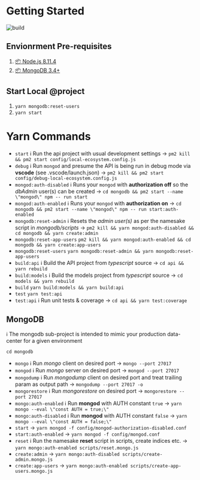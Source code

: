 # Getting Started
![build](https://travis-ci.com/GUSCRAWFORD/mean-seed.svg?branch=master)

## Envionrment Pre-requisites

1. [📦 Node.js 8.11.4](https://nodejs.org/download/release/v8.11.4/)
2. [📦 MongoDB 3.4+](https://www.mongodb.com/download-center/community)

## Start Local @project

1. `yarn mongodb:reset-users`
2. `yarn start`

# Yarn Commands

* `start` ℹ️ Run the api project with usual development settings → `pm2 kill && pm2 start config/local-ecosystem.config.js`
* `debug` ℹ️ Run `mongod` and presume the API is being run in debug mode via **vscode** (see .vscode/launch.json) → `pm2 kill && pm2 start config/debug-local-ecosystem.config.js`
* `mongod:auth-disabled` ℹ️  Runs your `mongod` with **authorization off** so the *dbAdmin* user(s) can be created → `cd mongodb && pm2 start --name \"mongod\" npm -- run start`
* `mongod:auth-enabled` ℹ️  Runs your `mongod` with **authorization on** → `cd mongodb && pm2 start --name \"mongod\" npm -- run start:auth-enabled`
* `mongodb:reset-admin` ℹ️  Resets the *admin user(s)* as per the namesake script in *mongodb/scripts* → `pm2 kill && yarn mongod:auth-disabled && cd mongodb && yarn create:admin`
* `mongodb:reset-app-users` `pm2 kill && yarn mongod:auth-enabled && cd mongodb && yarn create:app-users`
* `mongodb:reset-users` `yarn mongodb:reset-admin && yarn mongodb:reset-app-users`
* `build:api` ℹ️  Build the API project from *typescript* source → `cd api && yarn rebuild`
* `build:models` ℹ️  Build the models project from *typescript* source → `cd models && yarn rebuild`
* `build` `yarn build:models && yarn build:api`
* `test` `yarn test:api`
* `test:api` ℹ️  Run unit tests & coverage → `cd api && yarn test:coverage`

## MongoDB

ℹ️  The mongodb sub-project is intended to mimic your production data-center for a given environment

`cd mongodb`

* `mongo` ℹ️ Run *mongo* client on desired port → `mongo --port 27017`
* `mongod` ℹ️ Run *mongo* server on desired port → `mongod --port 27017`
* `mongodump` ℹ️ Run *mongodump* client on desired port and treat trailing param as output path → `mongodump --port 27017 -o `
* `mongorestore` ℹ️ Run *mongorestore* on desired port → `mongorestore --port 27017`
* `mongo:auth-enabled` ℹ️ Run **mongod** with AUTH constant `true` → `yarn mongo --eval \"const AUTH = true;\"`
* `mongo:auth-disabled` ℹ️ Run **mongod** with AUTH constant `false` → `yarn mongo --eval \"const AUTH = false;\"`
* `start` → `yarn mongod -f config/mongod-authorization-disabled.conf`
* `start:auth-enabled` → `yarn mongod -f config/mongod.conf`
* `reset` ℹ️ Run the namesake **reset** script in scripts, create indices etc. → `yarn mongo:auth-enabled scripts/reset.mongo.js`
* `create:admin` → `yarn mongo:auth-disabled scripts/create-admin.mongo.js`
* `create:app-users` → `yarn mongo:auth-enabled scripts/create-app-users.mongo.js`